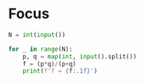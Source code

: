 # Focus

```python
N = int(input())

for _ in range(N):
    p, q = map(int, input().split())
    f = (p*q)/(p+q)
    print(f'f = {f:.1f}')
```
